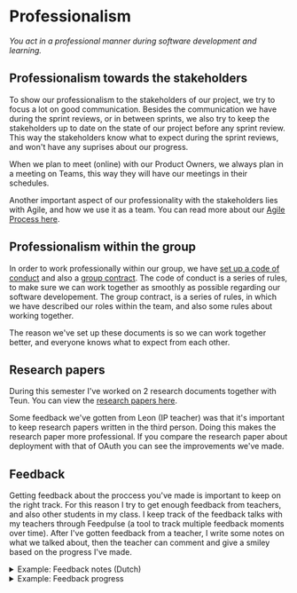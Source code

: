 # Professionalism
*You act in a professional manner during software development and learning.*

## Professionalism towards the stakeholders
To show our professionalism to the stakeholders of our project, we try to focus a lot on good communication.
Besides the communication we have during the sprint reviews, or in between sprints, we also try to keep the stakeholders up to date on the state of our project before any sprint review. This way the stakeholders know what to expect during the sprint reviews, and won't have any suprises about our progress.

When we plan to meet (online) with our Product Owners, we always plan in a meeting on Teams, this way they will have our meetings in their schedules.

Another important aspect of our professionality with the stakeholders lies with Agile, and how we use it as a team. You can read more about our [Agile Process here](https://github.com/LukasJansen100/Portfolio-S3/blob/main/proof/agile-method.md).

## Professionalism within the group
In order to work professionally within our group, we have [set up a code of conduct](https://github.com/Modus-1/documentation/blob/main/Documents/Code%20of%20Conduct.md) and also a [group contract](https://docs.google.com/document/d/1O4WbgDgG3jcjnhj1aFvIqjnz9wh1FpvAaHZ_3k6U_-4/edit?usp=sharing).
The code of conduct is a series of rules, to make sure we can work together as smoothly as possible regarding our software developement.
The group contract, is a series of rules, in which we have described our roles within the team, and also some rules about working together.

The reason we've set up these documents is so we can work together better, and everyone knows what to expect from each other.


## Research papers
During this semester I've worked on 2 research documents together with Teun.
You can view the [research papers here](https://github.com/IPS3-DB04-Teun-Mos-Lukas-Jansen/Documentation/blob/main/ResearchDocuments.md).

Some feedback we've gotten from Leon (IP teacher) was that it's important to keep research papers written in the third person. Doing this makes the research paper more professional. If you compare the research paper about deployment with that of OAuth you can see the improvements we've made.

## Feedback
Getting feedback about the proccess you've made is important to keep on the right track.
For this reason I try to get enough feedback from teachers, and also other students in my class.
I keep track of the feedback talks with my teachers through Feedpulse (a tool to track multiple feedback moments over time). After I've gotten feedback from a teacher, I write some notes on what we talked about, then the teacher can comment and give a smiley based on the progress I've made.



<details>
  <summary>Example: Feedback notes (Dutch)</summary>
 
![image](https://user-images.githubusercontent.com/93530655/208377726-25b46e27-bda0-4db4-9a91-59e2ca7dc34b.png)
</details>

<details>
  <summary>Example: Feedback progress</summary>
  
  ![image](https://user-images.githubusercontent.com/93530655/208377823-4dde39cc-de45-4fc1-8bb6-8c29141771ff.png)
</details>
